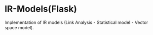 # IR-Models(Flask)

Implementation of IR models (Link Analysis - Statistical model - Vector space model).
